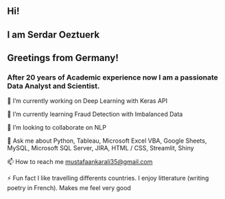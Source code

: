## Hi!
## I am Serdar Oeztuerk
## Greetings from Germany!
### After 20 years of Academic experience now I am a passionate Data Analyst and Scientist.
🔭 I’m currently working on Deep Learning with Keras API

🌱 I’m currently learning Fraud Detection with Imbalanced Data

👯 I’m looking to collaborate on NLP

💬 Ask me about Python, Tableau, Microsoft Excel VBA, Google Sheets, MySQL, Microsoft SQL Server, JIRA, HTML / CSS, Streamlit, Shiny

📫 How to reach me mustafaankarali35@gmail.com

⚡ Fun fact I like travelling differents countries. I enjoy litterature (writing poetry in French). Makes me feel very good
